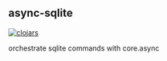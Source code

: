 ## async-sqlite

[![clojars](https://img.shields.io/clojars/v/org.clojars.cloggo/async-sqlite.svg)](https://clojars.org/org.clojars.cloggo/async-sqlite)

orchestrate sqlite commands with core.async